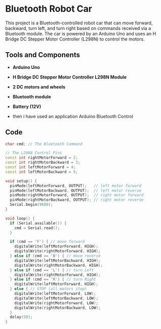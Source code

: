 # Bluetooth Robot Car

This project is a Bluetooth-controlled robot car that can move forward, backward, turn left, and turn right based on commands received via a Bluetooth module. The car is powered by an Arduino Uno and uses an H Bridge DC Stepper Motor Controller (L298N) to control the motors.

## Tools and Components

- **Arduino Uno**
- **H Bridge DC Stepper Motor Controller L298N Module**
- **2 DC motors and wheels**
- **Bluetooth module**
- **Battery (12V)**

- then i have used an application Arduino Bluetooth  Control 

## Code

```cpp
char cmd; // The Bluetooth Command

// The L298N Control Pins
const int rightMotorForward = 2;
const int rightMotorBackward = 3;
const int leftMotorForward = 4;
const int leftMotorBackward = 5;

void setup() {
  pinMode(leftMotorForward, OUTPUT);   // left motor forward
  pinMode(leftMotorBackward, OUTPUT);  // left motor reverse
  pinMode(rightMotorForward, OUTPUT);  // right motor forward
  pinMode(rightMotorBackward, OUTPUT); // right motor reverse
  Serial.begin(9600);
}

void loop() {
  if (Serial.available()) {
    cmd = Serial.read();
  }

  if (cmd == 'F') { // move forward
    digitalWrite(leftMotorForward, HIGH);
    digitalWrite(rightMotorForward, HIGH);
  } else if (cmd == 'B') { // move reverse
    digitalWrite(leftMotorBackward, HIGH);
    digitalWrite(rightMotorBackward, HIGH);
  } else if (cmd == 'L') { // turn Left
    digitalWrite(rightMotorForward, HIGH);
  } else if (cmd == 'R') { // turn Right
    digitalWrite(leftMotorForward, HIGH);
  } else { // STOP (all motors stop)
    digitalWrite(leftMotorForward, LOW);
    digitalWrite(leftMotorBackward, LOW);
    digitalWrite(rightMotorForward, LOW);
    digitalWrite(rightMotorBackward, LOW);
  }
  delay(50);
}
